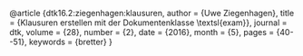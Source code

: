 @article {dtk16.2:ziegenhagen:klausuren,
  author        = {Uwe Ziegenhagen},
  title         = {Klausuren erstellen mit der Dokumentenklasse \textsl{exam}},
  journal       = dtk,
  volume        = {28},
  number        = {2},
  date          = {2016},
  month         = {5},
  pages         = {40--51},
  keywords      = {bretter}
}
